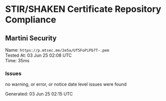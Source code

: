 # STIR/SHAKEN Certificate Repository Compliance

## Martini Security

Name: `https://p.mtsec.me/2e5a/Uf5FoPiPb7T-.pem`\
Tested At: 03 Jun 25 02:08 UTC\
Time: 35ms

### Issues

no warning, or error, or notice date level issues were found

Generated: 03 Jun 25 02:15 UTC